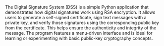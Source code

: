 The Digital Signature System (DSS) is a simple Python application that demonstrates how digital signatures work using RSA encryption. It allows users to generate a self-signed certificate, sign text messages with a private key, and verify those signatures using the corresponding public key from the certificate. This helps ensure the authenticity and integrity of the message. The program features a menu-driven interface and is ideal for learning or experimenting with basic public-key cryptography concepts.
